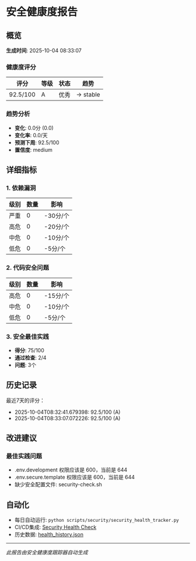 # 安全健康度报告

## 概览

**生成时间**: 2025-10-04 08:33:07

### 健康度评分

| 评分 | 等级 | 状态 | 趋势 |
|------|------|------|------|
| 92.5/100 | A | 优秀 | → stable |

### 趋势分析

- **变化**: 0.0分 (0.0)
- **变化率**: 0.0/天
- **预测下周**: 92.5/100
- **置信度**: medium

## 详细指标

### 1. 依赖漏洞

| 级别 | 数量 | 影响 |
|------|------|------|
| 严重 | 0 | -30分/个 |
| 高危 | 0 | -20分/个 |
| 中危 | 0 | -10分/个 |
| 低危 | 0 | -5分/个 |

### 2. 代码安全问题

| 级别 | 数量 | 影响 |
|------|------|------|
| 高危 | 0 | -15分/个 |
| 中危 | 0 | -10分/个 |
| 低危 | 0 | -5分/个 |

### 3. 安全最佳实践

- **得分**: 75/100
- **通过检查**: 2/4
- **问题**: 3个

## 历史记录

最近7天的评分：

- 2025-10-04T08:32:41.679398: 92.5/100 (A)
- 2025-10-04T08:33:07.072226: 92.5/100 (A)

## 改进建议


### 最佳实践问题

- .env.development 权限应该是 600，当前是 644
- .env.secure.template 权限应该是 600，当前是 644
- 缺少安全配置文件: security-check.sh

## 自动化

- 每日自动运行: `python scripts/security/security_health_tracker.py`
- CI/CD集成: [Security Health Check](../../.github/workflows/security-health.yml)
- 历史数据: [health_history.json](./health_history.json)

---

*此报告由安全健康度跟踪器自动生成*
